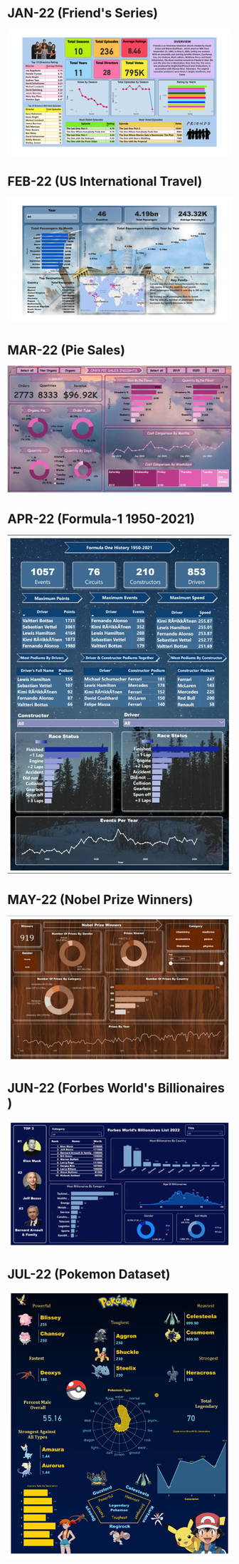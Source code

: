 # JAN-22 (Friend's Series)
![](https://github.com/adityanaranje/Onxy-Data-DNA-Challenges/blob/main/Images/JAN22.jpg)


# FEB-22 (US International Travel)
![](https://github.com/adityanaranje/Onxy-Data-DNA-Challenges/blob/main/Images/FEB22.jpg)


# MAR-22 (Pie Sales)
![](https://github.com/adityanaranje/Onxy-Data-DNA-Challenges/blob/main/Images/MAR22.jpg)


# APR-22 (Formula-1 1950-2021)
![](https://github.com/adityanaranje/Onxy-Data-DNA-Challenges/blob/main/Images/APR22.jpg)


# MAY-22 (Nobel Prize Winners)
![](https://github.com/adityanaranje/Onxy-Data-DNA-Challenges/blob/main/Images/MAY22.jpg)


# JUN-22 (Forbes World's Billionaires )
![](https://github.com/adityanaranje/Onxy-Data-DNA-Challenges/blob/main/Images/JUN22.jpg)


# JUL-22 (Pokemon Dataset)
![](https://github.com/adityanaranje/Onxy-Data-DNA-Challenges/blob/main/Images/JUL22.jpg)
